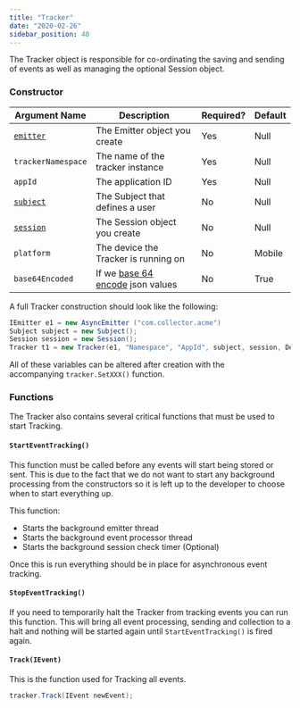 ```yaml
---
title: "Tracker"
date: "2020-02-26"
sidebar_position: 40
---
```


The Tracker object is responsible for co-ordinating the saving and sending of events as well as managing the optional Session object.

### Constructor

| **Argument Name**                                                            | **Description**                                                          | **Required?** | **Default** |
| ---------------------------------------------------------------------------- | ------------------------------------------------------------------------ | ------------- | ----------- |
| [`emitter`](https://github.com/snowplow/snowplow/wiki/Unity-Tracker#emitter) | The Emitter object you create                                            | Yes           | Null        |
| `trackerNamespace`                                                           | The name of the tracker instance                                         | Yes           | Null        |
| `appId`                                                                      | The application ID                                                       | Yes           | Null        |
| [`subject`](https://github.com/snowplow/snowplow/wiki/Unity-Tracker#subject) | The Subject that defines a user                                          | No            | Null        |
| [`session`](https://github.com/snowplow/snowplow/wiki/Unity-Tracker#session) | The Session object you create                                            | No            | Null        |
| `platform`                                                                   | The device the Tracker is running on                                     | No            | Mobile      |
| `base64Encoded`                                                              | If we [base 64 encode](https://en.wikipedia.org/wiki/Base64) json values | No            | True        |

A full Tracker construction should look like the following:

```csharp
IEmitter e1 = new AsyncEmitter ("com.collector.acme")
Subject subject = new Subject();
Session session = new Session();
Tracker t1 = new Tracker(e1, "Namespace", "AppId", subject, session, DevicePlatforms.Desktop, true);
```

All of these variables can be altered after creation with the accompanying `tracker.SetXXX()` function.

### Functions

The Tracker also contains several critical functions that must be used to start Tracking.

#### `StartEventTracking()`

This function must be called before any events will start being stored or sent. This is due to the fact that we do not want to start any background processing from the constructors so it is left up to the developer to choose when to start everything up.

This function:

- Starts the background emitter thread
- Starts the background event processor thread
- Starts the background session check timer (Optional)

Once this is run everything should be in place for asynchronous event tracking.

#### `StopEventTracking()`

If you need to temporarily halt the Tracker from tracking events you can run this function. This will bring all event processing, sending and collection to a halt and nothing will be started again until `StartEventTracking()` is fired again.

#### `Track(IEvent)`

This is the function used for Tracking all events.

```csharp
tracker.Track(IEvent newEvent);
```

